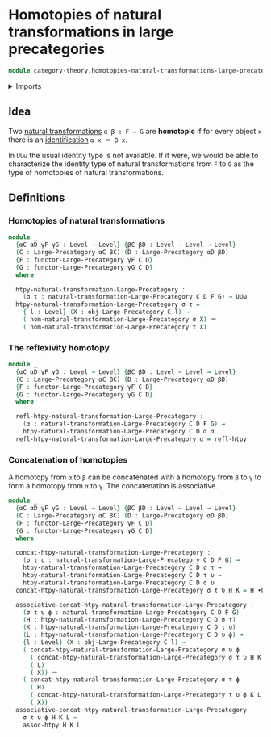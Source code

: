 # Homotopies of natural transformations in large precategories

```agda
module category-theory.homotopies-natural-transformations-large-precategories where
```

<details><summary>Imports</summary>

```agda
open import category-theory.functors-large-precategories
open import category-theory.large-precategories
open import category-theory.natural-transformations-functors-large-precategories

open import foundation.homotopies
open import foundation.identity-types
open import foundation.universe-levels
```

</details>

## Idea

Two
[natural transformations](category-theory.natural-transformations-functors-large-precategories.md)
`α β : F ⇒ G` are **homotopic** if for every object `x` there is an
[identification](foundation-core.identity-types.md) `α x ＝ β x`.

In `UUω` the usual identity type is not available. If it were, we would be able
to characterize the identity type of natural transformations from `F` to `G` as
the type of homotopies of natural transformations.

## Definitions

### Homotopies of natural transformations

```agda
module _
  {αC αD γF γG : Level → Level} {βC βD : Level → Level → Level}
  (C : Large-Precategory αC βC) (D : Large-Precategory αD βD)
  {F : functor-Large-Precategory γF C D}
  {G : functor-Large-Precategory γG C D}
  where

  htpy-natural-transformation-Large-Precategory :
    (σ τ : natural-transformation-Large-Precategory C D F G) → UUω
  htpy-natural-transformation-Large-Precategory σ τ =
    { l : Level} (X : obj-Large-Precategory C l) →
    ( hom-natural-transformation-Large-Precategory σ X) ＝
    ( hom-natural-transformation-Large-Precategory τ X)
```

### The reflexivity homotopy

```agda
module _
  {αC αD γF γG : Level → Level} {βC βD : Level → Level → Level}
  (C : Large-Precategory αC βC) (D : Large-Precategory αD βD)
  {F : functor-Large-Precategory γF C D}
  {G : functor-Large-Precategory γG C D}
  where

  refl-htpy-natural-transformation-Large-Precategory :
    (α : natural-transformation-Large-Precategory C D F G) →
    htpy-natural-transformation-Large-Precategory C D α α
  refl-htpy-natural-transformation-Large-Precategory α = refl-htpy
```

### Concatenation of homotopies

A homotopy from `α` to `β` can be concatenated with a homotopy from `β` to `γ`
to form a homotopy from `α` to `γ`. The concatenation is associative.

```agda
module _
  {αC αD γF γG : Level → Level} {βC βD : Level → Level → Level}
  (C : Large-Precategory αC βC) (D : Large-Precategory αD βD)
  {F : functor-Large-Precategory γF C D}
  {G : functor-Large-Precategory γG C D}
  where

  concat-htpy-natural-transformation-Large-Precategory :
    (σ τ υ : natural-transformation-Large-Precategory C D F G) →
    htpy-natural-transformation-Large-Precategory C D σ τ →
    htpy-natural-transformation-Large-Precategory C D τ υ →
    htpy-natural-transformation-Large-Precategory C D σ υ
  concat-htpy-natural-transformation-Large-Precategory σ τ υ H K = H ∙h K

  associative-concat-htpy-natural-transformation-Large-Precategory :
    (σ τ υ ϕ : natural-transformation-Large-Precategory C D F G)
    (H : htpy-natural-transformation-Large-Precategory C D σ τ)
    (K : htpy-natural-transformation-Large-Precategory C D τ υ)
    (L : htpy-natural-transformation-Large-Precategory C D υ ϕ) →
    {l : Level} (X : obj-Large-Precategory C l) →
    ( concat-htpy-natural-transformation-Large-Precategory σ υ ϕ
      ( concat-htpy-natural-transformation-Large-Precategory σ τ υ H K)
      ( L)
      ( X)) ＝
    ( concat-htpy-natural-transformation-Large-Precategory σ τ ϕ
      ( H)
      ( concat-htpy-natural-transformation-Large-Precategory τ υ ϕ K L)
      ( X))
  associative-concat-htpy-natural-transformation-Large-Precategory
    σ τ υ ϕ H K L =
    assoc-htpy H K L
```

